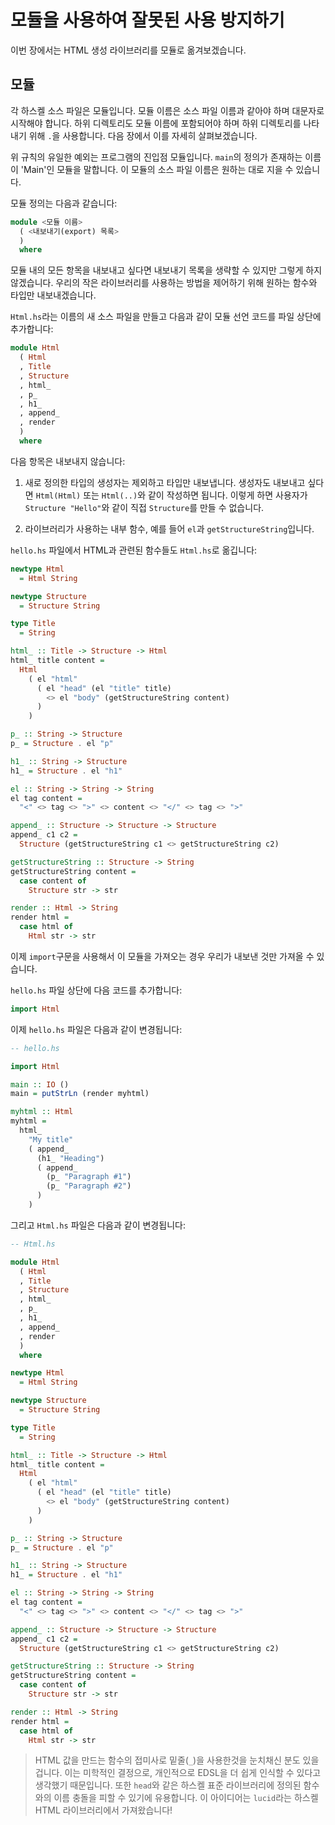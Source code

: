 # 모듈을 사용하여 잘못된 사용 방지하기

이번 장에서는 HTML 생성 라이브러리를 모듈로 옮겨보겠습니다.

## 모듈

각 하스켈 소스 파일은 모듈입니다. 모듈 이름은 소스 파일 이름과 같아야 하며 대문자로 시작해야 합니다. 
하위 디렉토리도 모듈 이름에 포함되어야 하며 하위 디렉토리를 나타내기 위해 `.`을 사용합니다.
다음 장에서 이를 자세히 살펴보겠습니다.

위 규칙의 유일한 예외는 프로그램의 진입점 모듈입니다.
`main`의 정의가 존재하는 이름이 'Main'인 모듈을 말합니다.
이 모듈의 소스 파일 이름은 원하는 대로 지을 수 있습니다.

모듈 정의는 다음과 같습니다:

```hs
module <모듈 이름>
  ( <내보내기(export) 목록>
  )
  where
```

모듈 내의 모든 항목을 내보내고 싶다면 내보내기 목록을 생략할 수 있지만 그렇게 하지 않겠습니다.
우리의 작은 라이브러리를 사용하는 방법을 제어하기 위해 원하는 함수와 타입만 내보내겠습니다.

`Html.hs`라는 이름의 새 소스 파일을 만들고 다음과 같이 모듈 선언 코드를 파일 상단에 추가합니다:

```hs
module Html
  ( Html
  , Title
  , Structure
  , html_
  , p_
  , h1_
  , append_
  , render
  )
  where
```

다음 항목은 내보내지 않습니다:

1. 새로 정의한 타입의 생성자는 제외하고 타입만 내보냅니다.
   생성자도 내보내고 싶다면 `Html(Html)` 또는 `Html(..)`와 같이 작성하면 됩니다.
   이렇게 하면 사용자가 `Structure "Hello"`와 같이 직접 `Structure`를 만들 수 없습니다.

2. 라이브러리가 사용하는 내부 함수, 예를 들어 `el`과 `getStructureString`입니다.

`hello.hs` 파일에서 HTML과 관련된 함수들도 `Html.hs`로 옮깁니다:

```hs
newtype Html
  = Html String

newtype Structure
  = Structure String

type Title
  = String

html_ :: Title -> Structure -> Html
html_ title content =
  Html
    ( el "html"
      ( el "head" (el "title" title)
        <> el "body" (getStructureString content)
      )
    )

p_ :: String -> Structure
p_ = Structure . el "p"

h1_ :: String -> Structure
h1_ = Structure . el "h1"

el :: String -> String -> String
el tag content =
  "<" <> tag <> ">" <> content <> "</" <> tag <> ">"

append_ :: Structure -> Structure -> Structure
append_ c1 c2 =
  Structure (getStructureString c1 <> getStructureString c2)

getStructureString :: Structure -> String
getStructureString content =
  case content of
    Structure str -> str

render :: Html -> String
render html =
  case html of
    Html str -> str
```

이제 `import`구문을 사용해서 이 모듈을 가져오는 경우 우리가 내보낸 것만 가져올 수 있습니다.

`hello.hs` 파일 상단에 다음 코드를 추가합니다:

```hs
import Html
```

이제 `hello.hs` 파일은 다음과 같이 변경됩니다:

```hs
-- hello.hs

import Html

main :: IO ()
main = putStrLn (render myhtml)

myhtml :: Html
myhtml =
  html_
    "My title"
    ( append_
      (h1_ "Heading")
      ( append_
        (p_ "Paragraph #1")
        (p_ "Paragraph #2")
      )
    )
```

그리고 `Html.hs` 파일은 다음과 같이 변경됩니다:

```hs
-- Html.hs

module Html
  ( Html
  , Title
  , Structure
  , html_
  , p_
  , h1_
  , append_
  , render
  )
  where

newtype Html
  = Html String

newtype Structure
  = Structure String

type Title
  = String

html_ :: Title -> Structure -> Html
html_ title content =
  Html
    ( el "html"
      ( el "head" (el "title" title)
        <> el "body" (getStructureString content)
      )
    )

p_ :: String -> Structure
p_ = Structure . el "p"

h1_ :: String -> Structure
h1_ = Structure . el "h1"

el :: String -> String -> String
el tag content =
  "<" <> tag <> ">" <> content <> "</" <> tag <> ">"

append_ :: Structure -> Structure -> Structure
append_ c1 c2 =
  Structure (getStructureString c1 <> getStructureString c2)

getStructureString :: Structure -> String
getStructureString content =
  case content of
    Structure str -> str

render :: Html -> String
render html =
  case html of
    Html str -> str
```

> HTML 값을 만드는 함수의 접미사로 밑줄(`_`)을 사용한것을 눈치채신 분도 있을겁니다.
> 이는 미학적인 결정으로, 개인적으로 EDSL을 더 쉽게 인식할 수 있다고 생각했기 때문입니다.
> 또한 `head`와 같은 하스켈 표준 라이브러리에 정의된 함수와의 이름 충돌을 피할 수 있기에 유용합니다.
> 이 아이디어는 `lucid`라는 하스켈 HTML 라이브러리에서 가져왔습니다!
